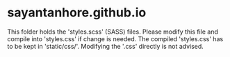 # sayantanhore.github.io

This folder holds the 'styles.scss' (SASS) files. Please modify this file and compile into 'styles.css' if change is needed. 
The compiled 'styles.css' has to be kept in 'static/css/'. Modifying the '.css' directly is not advised.
